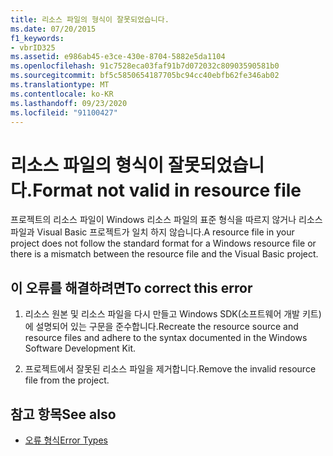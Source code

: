 ```yaml
---
title: 리소스 파일의 형식이 잘못되었습니다.
ms.date: 07/20/2015
f1_keywords:
- vbrID325
ms.assetid: e986ab45-e3ce-430e-8704-5882e5da1104
ms.openlocfilehash: 91c7528eca03faf91b7d072032c80903590581b0
ms.sourcegitcommit: bf5c5850654187705bc94cc40ebfb62fe346ab02
ms.translationtype: MT
ms.contentlocale: ko-KR
ms.lasthandoff: 09/23/2020
ms.locfileid: "91100427"
---
```

# <a name="format-not-valid-in-resource-file"></a><span data-ttu-id="4b9bd-102">리소스 파일의 형식이 잘못되었습니다.</span><span class="sxs-lookup"><span data-stu-id="4b9bd-102">Format not valid in resource file</span></span>

<span data-ttu-id="4b9bd-103">프로젝트의 리소스 파일이 Windows 리소스 파일의 표준 형식을 따르지 않거나 리소스 파일과 Visual Basic 프로젝트가 일치 하지 않습니다.</span><span class="sxs-lookup"><span data-stu-id="4b9bd-103">A resource file in your project does not follow the standard format for a Windows resource file or there is a mismatch between the resource file and the Visual Basic project.</span></span>  
  
## <a name="to-correct-this-error"></a><span data-ttu-id="4b9bd-104">이 오류를 해결하려면</span><span class="sxs-lookup"><span data-stu-id="4b9bd-104">To correct this error</span></span>  
  
1. <span data-ttu-id="4b9bd-105">리소스 원본 및 리소스 파일을 다시 만들고 Windows SDK(소프트웨어 개발 키트)에 설명되어 있는 구문을 준수합니다.</span><span class="sxs-lookup"><span data-stu-id="4b9bd-105">Recreate the resource source and resource files and adhere to the syntax documented in the Windows Software Development Kit.</span></span>  
  
2. <span data-ttu-id="4b9bd-106">프로젝트에서 잘못된 리소스 파일을 제거합니다.</span><span class="sxs-lookup"><span data-stu-id="4b9bd-106">Remove the invalid resource file from the project.</span></span>  
  
## <a name="see-also"></a><span data-ttu-id="4b9bd-107">참고 항목</span><span class="sxs-lookup"><span data-stu-id="4b9bd-107">See also</span></span>

- [<span data-ttu-id="4b9bd-108">오류 형식</span><span class="sxs-lookup"><span data-stu-id="4b9bd-108">Error Types</span></span>](../programming-guide/language-features/error-types.md)
